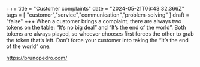 +++ 
  title = "Customer complaints"
  date = "2024-05-21T06:43:32.366Z"
  tags = [ "customer","service","communication","problem-solving" ]
  draft = "false"
+++
When a customer brings a complaint, there are always two tokens on the table: “It’s no big deal” and “It’s the end of the world”. Both tokens are always played, so whoever chooses first forces the other to grab the token that’s left. Don’t force your customer into taking the “It’s the end of the world” one.
  
https://brunopedro.com/
